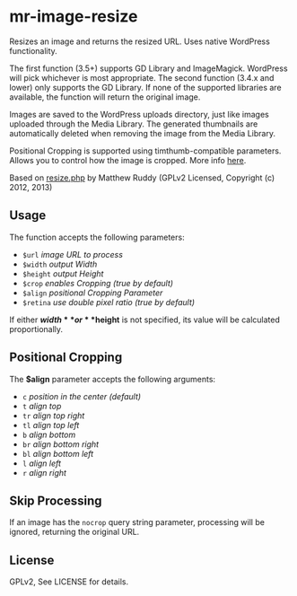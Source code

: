 
# mr-image-resize

Resizes an image and returns the resized URL. Uses native WordPress functionality.

The first function (3.5+) supports GD Library and ImageMagick. WordPress will pick whichever is most appropriate.
The second function (3.4.x and lower) only supports the GD Library. If none of the supported libraries are available, 
the function will return the original image.

Images are saved to the WordPress uploads directory, just like images uploaded through the Media Library. The generated 
thumbnails are automatically deleted when removing the image from the Media Library.

Positional Cropping is supported using timthumb-compatible parameters. Allows you to control how the image is cropped. 
More info [here](http://www.binarymoon.co.uk/2010/08/timthumb-part-4-moving-crop-location/).

Based on [resize.php](https://github.com/MatthewRuddy/Wordpress-Timthumb-alternative) by Matthew Ruddy (GPLv2 Licensed, 
Copyright (c) 2012, 2013)


## Usage

The function accepts the following parameters:

- `$url` _image URL to process_
- `$width` _output Width_
- `$height` _output Height_
- `$crop`  _enables Cropping (true by default)_
- `$align` _positional Cropping Parameter_
- `$retina` _use double pixel ratio (true by default)_

If either **$width** or **$height** is not specified, its value will be calculated proportionally.


## Positional Cropping

The **$align** parameter accepts the following arguments:

- `c` _position in the center (default)_
- `t` _align top_
- `tr` _align top right_
- `tl` _align top left_
- `b` _align bottom_
- `br` _align bottom right_
- `bl` _align bottom left_
- `l` _align left_
- `r` _align right_


## Skip Processing

If an image has the `nocrop` query string parameter, processing will be ignored, returning the original URL.


## License

GPLv2, See LICENSE for details.